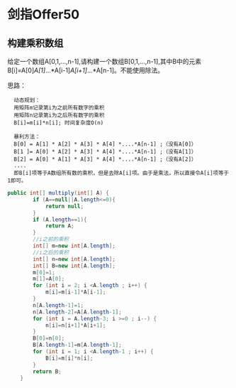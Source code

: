 # 剑指Offer50
## 构建乘积数组
给定一个数组A[0,1,...,n-1],请构建一个数组B[0,1,...,n-1],其中B中的元素B[i]=A[0]*A[1]*...*A[i-1]*A[i+1]*...*A[n-1]。不能使用除法。

思路：

      动态规划：
      用矩阵m记录第i为之前所有数字的乘积
      用矩阵n记录第i为之后所有数字的乘积
      B[i]=m[i]*n[i]; 时间复杂度O(n)
      
      暴利方法：  
      B[0] = A[1] * A[2] * A[3] * A[4] *....*A[n-1] ;（没有A[0]）
      B[1 ]= A[0] * A[2] * A[3] * A[4] *....*A[n-1] ;（没有A[1]）
      B[2] = A[0] * A[1] * A[3] * A[4] *....*A[n-1] ;（没有A[2]）
      ....
      即B[i]项等于A数组所有数的乘积，但是去除A[i]项。由于是乘法，所以直接令A[i]项等于1即可。


```java
public int[] multiply(int[] A) {
        if (A==null||A.length<=0){
            return null;
        }
        if (A.length==1){
            return A;
        }
        //i之前的乘积
        int[] m=new int[A.length];
        //i之后的乘积
        int[] n=new int[A.length];
        int[] B=new int[A.length];
        m[0]=1;
        m[1]=A[0];
        for (int i = 2; i <A.length ; i++) {
            m[i]=m[i-1]*A[i-1];
        }
        n[A.length-1]=1;
        n[A.length-2]=A[A.length-1];
        for (int i = A.length-3; i >=0 ; i--) {
            n[i]=n[i+1]*A[i+1];
        }
        B[0]=n[0];
        B[A.length-1]=m[A.length-1];
        for (int i = 1; i <A.length-1 ; i++) {
            B[i]=m[i]*n[i];
        }
        return B;
    }

```
